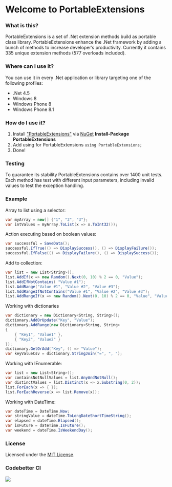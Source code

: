 # Welcome to PortableExtensions

### What is this?

PortableExtensions is a set of .Net extension methods build as portable class library. 
PortableExtensions enhance the .Net framework by adding a bunch of methods to increase developer’s productivity.
Currently it contains 335 unique extension methods (577 overloads included).
### Where can I use it?
You can use it in every .Net application or library targeting one of the following profiles:
* .Net 4.5
* Windows 8
* Windows Phone 8
* Windows Phone 8.1

### How do I use it?
1. Install ["PortableExtensions"](http://www.nuget.org/packages/PortableExtensions/) via [NuGet](http://nuget.org)
__Install-Package PortableExtensions__
2. Add using for PortableExtensions ```using PortableExtensions; ```
3. Done!

### Testing
To guarantee its stability PortableExtensions contains over 1400 unit tests.
Each method has test with different input parameters, including invalid values to test the exception handling.

### Example

Array to list using a selector:
```csharp
var myArray = new[] {"1", "2", "3"};
var intValues = myArray.ToList(x => x.ToInt32());
```

Action executing based on boolean values:
```csharp
var successful = SaveData();
successful.IfTrue(() => DisplaySuccess(), () => DisplayFailure());
successful.IfFalse(() => DisplayFailure(), () => DisplaySuccess());
```

Add to collection:
```csharp
var list = new List<String>();
list.AddIf(x => new Random().Next(0, 10) % 2 == 0, "Value");
list.AddIfNotContains( "Value #1");
list.AddRange("Value #1", "Value #2", "Value #3");
list.AddRangeIfNotContains("Value #1", "Value #2", "Value #3");
list.AddRangeIf(x => new Random().Next(0, 10) % 2 == 0, "Value", "Value #2", "Value #3");
```

Working with dictionaries
```csharp
var dictionary = new Dictionary<String, String>();
dictionary.AddOrUpdate("Key", "Value");
dictionary.AddRange(new Dictionary<String, String>
{
	{ "Key1", "Value1" },
	{ "Key2", "Value2" }
});
dictionary.GetOrAdd("Key", () => "Value");
var keyValueCsv = dictionary.StringJoin("=", ", ");
```
Working with IEnumerable<T>:
```csharp
var list = new List<String>();
var containsNotNullValues = list.AnyAndNotNull();
var distinctValues = list.Distinct(x => x.Substring(0, 2));
list.ForEach(x => { });
list.ForEachReverse(x => list.Remove(x));
```
Working with DateTime:
```csharp
var dateTime = DateTime.Now;
var stringValue = dateTime.ToLongDateShortTimeString();
var elapsed = dateTime.Elapsed();
var isFuture = dateTime.IsFuture();
var weekend = dateTime.IsWeekendDay();
```

### License
Licensed under the [MIT License](https://raw.githubusercontent.com/DaveSenn/PortableExtensions/master/License.txt).

### Codebetter CI
<a href="http://www.jetbrains.com/teamcity">
    <img src="http://www.jetbrains.com/img/banners/Codebetter.png">
</a>
